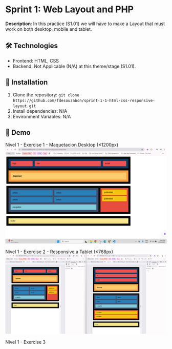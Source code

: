 # Sprint 1: Web Layout and PHP
  **Description**: In this practice (S1.01) we will have to make a Layout that must work on both desktop, mobile and tablet.

  ## 🛠 Technologies
  - Frontend: HTML, CSS
  - Backend: Not Applicable (N/A) at this theme/stage (S1.01).

  ## 🚀 Installation
  1. Clone the repository: `git clone https://github.com/fdesouzabcn/sprint-1-1-html-css-responsive-layout.git`
  2. Install dependencies: N/A
  3. Environment Variables: N/A

  ## 📸 Demo
  Nivel 1 - Exercise 1 - Maquetacion Desktop (≤1200px)
  ![desktop_1200](img/desktop.png)

  Nivel 1 - Exercise 2 - Responsive a Tablet (≤768px)
  ![tablet_768](img/tablet_768px.png)

  Nivel 1 - Exercise 3
